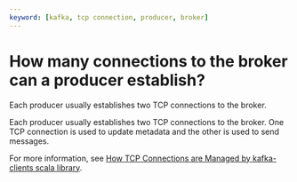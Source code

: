 ```yaml
---
keyword: [kafka, tcp connection, producer, broker]
---
```


# How many connections to the broker can a producer establish?

Each producer usually establishes two TCP connections to the broker.

Each producer usually establishes two TCP connections to the broker. One TCP connection is used to update metadata and the other is used to send messages.

For more information, see [How TCP Connections are Managed by kafka-clients scala library](http://stackoverflow.com/questions/47936073/how-are-tcp-connections-managed-by-kafka-clients-scala-library?rq=1).

